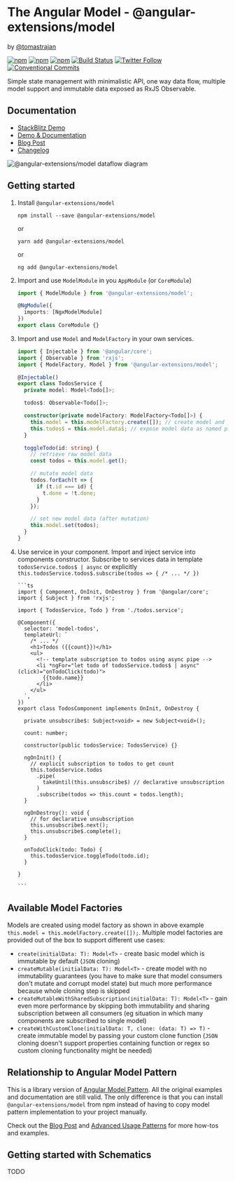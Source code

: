 # The Angular Model - @angular-extensions/model

by [@tomastrajan](https://twitter.com/tomastrajan)

[![npm](https://img.shields.io/npm/v/angular-extensions/model.svg)](https://www.npmjs.com/package/angular-extensions/model) [![npm](https://img.shields.io/npm/l/angular-extensions/model.svg)](https://github.com/angular-extensions/model/blob/master/LICENSE) [![npm](https://img.shields.io/npm/dm/angular-extensions/model.svg)](https://www.npmjs.com/package/angular-extensions/model) [![Build Status](https://travis-ci.org/angular-extensions/model.svg?branch=master)](https://travis-ci.org/angular-extensions/model) [![Twitter Follow](https://img.shields.io/twitter/follow/tomastrajan.svg?style=social&label=Follow)](https://twitter.com/tomastrajan)[![Conventional Commits](https://img.shields.io/badge/Conventional%20Commits-1.0.0-yellow.svg)](https://conventionalcommits.org)

Simple state management with minimalistic API, one way data flow,
multiple model support and immutable data exposed as RxJS Observable.

## Documentation

- [StackBlitz Demo](https://stackblitz.com/github/tomastrajan/ngx-model-example)
- [Demo & Documentation](http://tomastrajan.github.io/angular-model-pattern-example/)
- [Blog Post](https://medium.com/@tomastrajan/model-pattern-for-angular-state-management-6cb4f0bfed87)
- [Changelog](https://github.com/angular-extensions/model/blob/master/CHANGELOG.md)

![@angular-extensions/model dataflow diagram](https://raw.githubusercontent.com/tomastrajan/angular-model-pattern-example/master/src/assets/model_graph.png 'ngx-model dataflow diagram')

## Getting started

1.  Install `@angular-extensions/model`

    ```
    npm install --save @angular-extensions/model
    ```

    or

    ```
    yarn add @angular-extensions/model
    ```

    or

    ```
    ng add @angular-extensions/model
    ```

2.  Import and use `ModelModule` in you `AppModule` (or `CoreModule`)

    ```ts
    import { ModelModule } from '@angular-extensions/model';

    @NgModule({
      imports: [NgxModelModule]
    })
    export class CoreModule {}
    ```

3.  Import and use `Model` and `ModelFactory` in your own services.

    ```ts
    import { Injectable } from '@angular/core';
    import { Observable } from 'rxjs';
    import { ModelFactory, Model } from '@angular-extensions/model';

    @Injectable()
    export class TodosService {
      private model: Model<Todo[]>;

      todos$: Observable<Todo[]>;

      constructor(private modelFactory: ModelFactory<Todo[]>) {
        this.model = this.modelFactory.create([]); // create model and pass initial data
        this.todos$ = this.model.data$; // expose model data as named public property
      }

      toggleTodo(id: string) {
        // retrieve raw model data
        const todos = this.model.get();

        // mutate model data
        todos.forEach(t => {
          if (t.id === id) {
            t.done = !t.done;
          }
        });

        // set new model data (after mutation)
        this.model.set(todos);
      }
    }
    ```

4.  Use service in your component. Import and inject service into components constructor.
    Subscribe to services data in template `todosService.todos$ | async`
    or explicitly `this.todosService.todos$.subscribe(todos => { /* ... */ })`

        ```ts
        import { Component, OnInit, OnDestroy } from '@angular/core';
        import { Subject } from 'rxjs';

        import { TodosService, Todo } from './todos.service';

        @Component({
          selector: 'model-todos',
          templateUrl: `
            /* ... */
            <h1>Todos ({{count}})</h1>
            <ul>
              <!-- template subscription to todos using async pipe -->
              <li *ngFor="let todo of todosService.todos$ | async" (click)="onTodoClick(todo)">
                {{todo.name}}
              </li>
            </ul>
          `,
        })
        export class TodosComponent implements OnInit, OnDestroy {

          private unsubscribe$: Subject<void> = new Subject<void>();

          count: number;

          constructor(public todosService: TodosService) {}

          ngOnInit() {
            // explicit subscription to todos to get count
            this.todosService.todos
              .pipe(
                takeUntil(this.unsubscribe$) // declarative unsubscription
              )
              .subscribe(todos => this.count = todos.length);
          }

          ngOnDestroy(): void {
            // for declarative unsubscription
            this.unsubscribe$.next();
            this.unsubscribe$.complete();
          }

          onTodoClick(todo: Todo) {
            this.todosService.toggleTodo(todo.id);
          }

        }

        ```

## Available Model Factories

Models are created using model factory as shown in above example `this.model = this.modelFactory.create([]);`.
Multiple model factories are provided out of the box to support different use cases:

- `create(initialData: T): Model<T>` - create basic model which is immutable by default (`JSON` cloning)
- `createMutable(initialData: T): Model<T>` - create model with no immutability guarantees (you have to make sure that model consumers don't mutate and corrupt model state) but much more performance because whole cloning step is skipped
- `createMutableWithSharedSubscription(initialData: T): Model<T>` - gain even more performance by skipping both immutability and sharing subscription between all consumers (eg situation in which many components are subscribed to single model)
- `createWithCustomClone(initialData: T, clone: (data: T) => T)` - create immutable model by passing your custom clone function (`JSON` cloning doesn't support properties containing function or regex so custom cloning functionality might be needed)

## Relationship to Angular Model Pattern

This is a library version of [Angular Model Pattern](https://tomastrajan.github.io/angular-model-pattern-example).
All the original examples and documentation are still valid. The only difference is that
you can install `@angular-extensions/model` from npm instead of having to copy model pattern
implementation to your project manually.

Check out the [Blog Post](https://medium.com/@tomastrajan/model-pattern-for-angular-state-management-6cb4f0bfed87) and
[Advanced Usage Patterns](https://tomastrajan.github.io/angular-model-pattern-example#/advanced)
for more how-tos and examples.

## Getting started with Schematics

TODO
